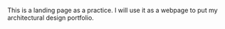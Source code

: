 This is a landing page as a practice. 
I will use it as a webpage to put my architectural design portfolio.
